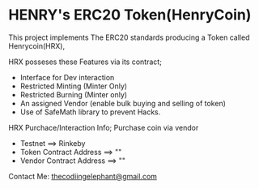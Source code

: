 # HENRY's ERC20 Token(HenryCoin)

This project implements The ERC20 standards producing a Token called Henrycoin(HRX),

HRX posseses these Features via its contract;

- Interface for Dev interaction
- Restricted Minting (Minter Only)
- Restricted Burning (Minter only)
- An assigned Vendor (enable bulk buying and selling of token)
- Use of SafeMath library to prevent Hacks.

HRX Purchace/Interaction Info;
Purchase coin via vendor
- Testnet ==> Rinkeby
- Token Contract Address ==> ""
- Vendor Contract Address ==> ""







Contact Me:
thecodiingelephant@gmail.com



